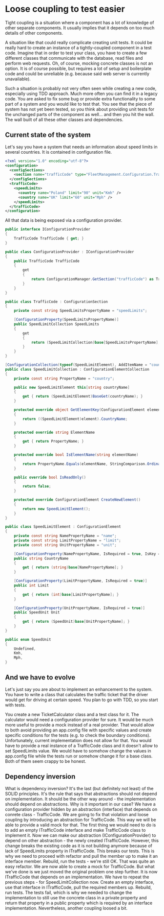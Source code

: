 # Loose coupling to test easier

Tight coupling is a situation where a component has a lot of knowledge of other separate components. It usually implies that it depends on too much details of other components.

A situation like that could really complicate creating unit tests. It could be really hard to create an instance of a tightly-coupled component in a test code. Imagine that in order to test your class, you have to create a few different classes that communicate with the database, read files and perform web requests. Oh, of course, mocking concrete classes is not an option. It is of course possible, but requires a lot of setup and boilerplate code and could be unreliable (e.g. because said web server is currently unavailable).

Such a situation is probably not very often seen while creating a new code, especially using TDD approach. Much more often you can find it in a legacy code. You are asked to fix some bug or provide extra functionality to some part of a system and you would like to test that. You see that the piece of system has not yet been tested, so you think about providing unit tests for the unchanged parts of the component as well... and then you hit the wall. The wall built of all these other classes and dependencies.

## Current state of the system

Let's say you have a system that needs an information about speed limits in several countries. It is contained in configuration file.

```xml
<?xml version="1.0" encoding="utf-8"?>
<configuration>
  <configSections>
    <section name="trafficCode" type="FleetManagement.Configuration.TrafficCode, FleetManagement" />
  </configSections>
  <trafficCode>
    <speedLimits>
      <country name="Poland" limit="90" unit="Kmh" />
      <country name="UK" limit="60" unit="Mph" />
    </speedLimits>
  </trafficCode>
</configuration>
```

All that data is being exposed via a configuration provider.

```c#
public interface IConfigurationProvider
{
    TrafficCode TrafficCode { get; }
}

public class ConfigurationProvider : IConfigurationProvider
{
    public TrafficCode TrafficCode
    {
        get
        {
            return ConfigurationManager.GetSection("trafficCode") as TrafficCode;
        }
    }
}

public class TrafficCode : ConfigurationSection
{
    private const string SpeedLimitsPropertyName = "speedLimits";

    [ConfigurationProperty(SpeedLimitsPropertyName)]
    public SpeedLimitCollection SpeedLimits
    {
        get
        {
            return (SpeedLimitCollection)base[SpeedLimitsPropertyName];
        }
    }
}

[ConfigurationCollection(typeof(SpeedLimitElement), AddItemName = "country")]
public class SpeedLimitCollection : ConfigurationElementCollection
{
    private const string PropertyName = "country";

    public new SpeedLimitElement this[string countryName]
    {
        get { return (SpeedLimitElement)BaseGet(countryName); }
    }

    protected override object GetElementKey(ConfigurationElement element)
    {
        return ((SpeedLimitElement)element).CountryName;
    }

    protected override string ElementName
    {
        get { return PropertyName; }
    }

    protected override bool IsElementName(string elementName)
    {
        return PropertyName.Equals(elementName, StringComparison.OrdinalIgnoreCase);
    }

    public override bool IsReadOnly()
    {
        return false;
    }

    protected override ConfigurationElement CreateNewElement()
    {
        return new SpeedLimitElement();
    }
}

public class SpeedLimitElement : ConfigurationElement
{
    private const string NamePropertyName = "name";
    private const string LimitPropertyName = "limit";
    private const string UnitPropertyName = "unit";

    [ConfigurationProperty(NamePropertyName, IsRequired = true, IsKey = true)]
    public string CountryName
    {
        get { return (string)base[NamePropertyName]; }
    }

    [ConfigurationProperty(LimitPropertyName, IsRequired = true)]
    public int Limit
    {
        get { return (int)base[LimitPropertyName]; }
    }

    [ConfigurationProperty(UnitPropertyName, IsRequired = true)]
    public SpeedUnit Unit
    {
        get { return (SpeedUnit)base[UnitPropertyName]; }
    }
}

public enum SpeedUnit
{
    Undefined,
    Kmh,
    Mph,
}
```

## And we have to evolve

Let's just say you are about to implement an enhancement to the system. You have to write a class that calculates the traffic ticket that the driver would get for driving at certain speed. You plan to go with TDD, so you start with tests.

You create a new TicketCalculator class and a test class for it. The calculator would need a configuration provider for sure. It would be much more useful to provide a mock instead of a real provider. That would allow to both avoid providing an app.config file with specific values and create specific conditions for the tests (e.g. to check the boundary conditions).
Unfortunately, current implementation does not allow for that. You would have to provide a real instance of a TrafficCode class and it doesn't allow to set SpeedLimits value. We would have to somehow change the values in app.config file while the tests run or somehow change it for a base class. Both of them seem crappy to be honest.

## Dependency inversion

What is dependency inversion? It's the last (but definitely not least) of the SOLID principles. It's the rule that says that abstractions should not depend on implementation. It should be the other way around - the implementation should depend on abstractions.
Why is it important in our case? We have a configuration provider hidden by an abstraction (interface) that depends on conrete class - TrafficCode. We are going to fix that violation and loose coupling by introducing an abstraction for TrafficCode. This way we will be able to provide a valid mock for that.
The first thing we would need to do is to add an empty ITrafficCode interface and make TrafficCode class to implement it.
Now we can make our abstraction (IConfigurationProvider) to depend on other abstraction - the newly created ITrafficCode. However, this change breaks the existing code as it is not building anymore because of lack of SpeedLimits property in ITrafficCode. This breaks our tests. This is why we need to proceed with refactor and pull the member up to make it an interface member. Rebuild, run the tests - we're still OK. That was quite an easy refactor.
We are now able to create a mock for TrafficCode. But what we've done is we just moved the original problem one step further. It is now ITrafficCode that depends on an implementation. We have to repeat the previous steps - for SpeedLimitCollection now.
Create an empty interface, use that interface in ITrafficCode, pull the required members up. Rebuild, run tests. The tests fail, which is why we needed to change the implementation to still use the concrete class in a private property and return that property in a public property which is required by an interface implementation. Nevertheless, another coupling loosed a bit.